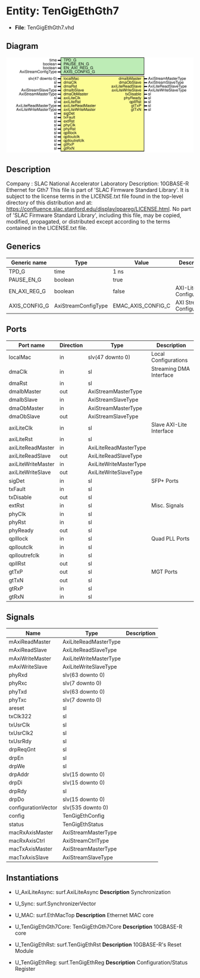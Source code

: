 # Entity: TenGigEthGth7

- **File**: TenGigEthGth7.vhd
## Diagram

![Diagram](TenGigEthGth7.svg "Diagram")
## Description

Company    : SLAC National Accelerator Laboratory
Description: 10GBASE-R Ethernet for Gth7
This file is part of 'SLAC Firmware Standard Library'.
It is subject to the license terms in the LICENSE.txt file found in the
top-level directory of this distribution and at:
   https://confluence.slac.stanford.edu/display/ppareg/LICENSE.html.
No part of 'SLAC Firmware Standard Library', including this file,
may be copied, modified, propagated, or distributed except according to
the terms contained in the LICENSE.txt file.
## Generics

| Generic name  | Type                | Value              | Description                   |
| ------------- | ------------------- | ------------------ | ----------------------------- |
| TPD_G         | time                | 1 ns               |                               |
| PAUSE_EN_G    | boolean             | true               |                               |
| EN_AXI_REG_G  | boolean             | false              | AXI-Lite Configurations       |
| AXIS_CONFIG_G | AxiStreamConfigType | EMAC_AXIS_CONFIG_C | AXI Streaming Configurations  |
## Ports

| Port name          | Direction | Type                   | Description              |
| ------------------ | --------- | ---------------------- | ------------------------ |
| localMac           | in        | slv(47 downto 0)       | Local Configurations     |
| dmaClk             | in        | sl                     | Streaming DMA Interface  |
| dmaRst             | in        | sl                     |                          |
| dmaIbMaster        | out       | AxiStreamMasterType    |                          |
| dmaIbSlave         | in        | AxiStreamSlaveType     |                          |
| dmaObMaster        | in        | AxiStreamMasterType    |                          |
| dmaObSlave         | out       | AxiStreamSlaveType     |                          |
| axiLiteClk         | in        | sl                     | Slave AXI-Lite Interface |
| axiLiteRst         | in        | sl                     |                          |
| axiLiteReadMaster  | in        | AxiLiteReadMasterType  |                          |
| axiLiteReadSlave   | out       | AxiLiteReadSlaveType   |                          |
| axiLiteWriteMaster | in        | AxiLiteWriteMasterType |                          |
| axiLiteWriteSlave  | out       | AxiLiteWriteSlaveType  |                          |
| sigDet             | in        | sl                     | SFP+ Ports               |
| txFault            | in        | sl                     |                          |
| txDisable          | out       | sl                     |                          |
| extRst             | in        | sl                     | Misc. Signals            |
| phyClk             | in        | sl                     |                          |
| phyRst             | in        | sl                     |                          |
| phyReady           | out       | sl                     |                          |
| qplllock           | in        | sl                     | Quad PLL Ports           |
| qplloutclk         | in        | sl                     |                          |
| qplloutrefclk      | in        | sl                     |                          |
| qpllRst            | out       | sl                     |                          |
| gtTxP              | out       | sl                     | MGT Ports                |
| gtTxN              | out       | sl                     |                          |
| gtRxP              | in        | sl                     |                          |
| gtRxN              | in        | sl                     |                          |
## Signals

| Name                | Type                   | Description |
| ------------------- | ---------------------- | ----------- |
| mAxiReadMaster      | AxiLiteReadMasterType  |             |
| mAxiReadSlave       | AxiLiteReadSlaveType   |             |
| mAxiWriteMaster     | AxiLiteWriteMasterType |             |
| mAxiWriteSlave      | AxiLiteWriteSlaveType  |             |
| phyRxd              | slv(63 downto 0)       |             |
| phyRxc              | slv(7 downto 0)        |             |
| phyTxd              | slv(63 downto 0)       |             |
| phyTxc              | slv(7 downto 0)        |             |
| areset              | sl                     |             |
| txClk322            | sl                     |             |
| txUsrClk            | sl                     |             |
| txUsrClk2           | sl                     |             |
| txUsrRdy            | sl                     |             |
| drpReqGnt           | sl                     |             |
| drpEn               | sl                     |             |
| drpWe               | sl                     |             |
| drpAddr             | slv(15 downto 0)       |             |
| drpDi               | slv(15 downto 0)       |             |
| drpRdy              | sl                     |             |
| drpDo               | slv(15 downto 0)       |             |
| configurationVector | slv(535 downto 0)      |             |
| config              | TenGigEthConfig        |             |
| status              | TenGigEthStatus        |             |
| macRxAxisMaster     | AxiStreamMasterType    |             |
| macRxAxisCtrl       | AxiStreamCtrlType      |             |
| macTxAxisMaster     | AxiStreamMasterType    |             |
| macTxAxisSlave      | AxiStreamSlaveType     |             |
## Instantiations

- U_AxiLiteAsync: surf.AxiLiteAsync
**Description**
Synchronization

- U_Sync: surf.SynchronizerVector
- U_MAC: surf.EthMacTop
**Description**
Ethernet MAC core

- U_TenGigEthGth7Core: TenGigEthGth7Core
**Description**
10GBASE-R core

- U_TenGigEthRst: surf.TenGigEthRst
**Description**
10GBASE-R's Reset Module

- U_TenGigEthReg: surf.TenGigEthReg
**Description**
Configuration/Status Register

